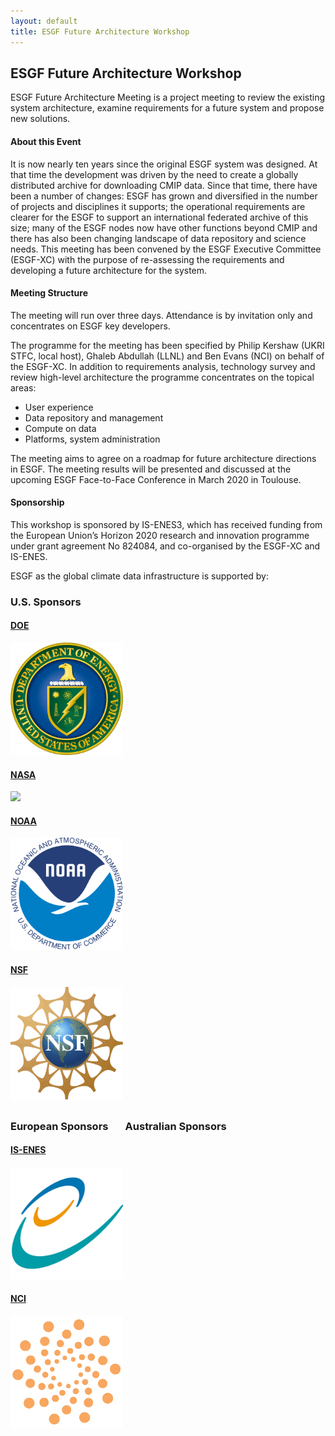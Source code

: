 ```yaml
---
layout: default
title: ESGF Future Architecture Workshop
---
```


<style type="text/css">
    img {
        max-height: 180px;
    }

    div.span12 {
        margin-bottom: 30px;
    }

</style>

## ESGF Future Architecture Workshop

ESGF Future Architecture Meeting is a project meeting to review the existing system architecture, examine requirements for a future system and propose new solutions.

#### About this Event

It is now nearly ten years since the original ESGF system was designed. At that time the development was driven by the need to create a globally distributed archive for downloading CMIP data. Since that time, there have been a number of changes: ESGF has grown and diversified in the number of projects and disciplines it supports; the operational requirements are clearer for the ESGF to support an international federated archive of this size; many of the ESGF nodes now have other functions beyond CMIP and there has also been changing landscape of data repository and science needs. This meeting has been convened by the ESGF Executive Committee (ESGF-XC) with the purpose of re-assessing the requirements and developing a future architecture for the system.

#### Meeting Structure

The meeting will run over three days. Attendance is by invitation only and concentrates on ESGF key developers.

The programme for the meeting has been specified by Philip Kershaw (UKRI STFC, local host), Ghaleb Abdullah (LLNL) and Ben Evans (NCI) on behalf of the ESGF-XC. In addition to requirements analysis, technology survey and review high-level architecture the programme concentrates on the topical areas:

- User experience
- Data repository and management
- Compute on data
- Platforms, system administration

The meeting aims to agree on a roadmap for future architecture directions in ESGF. The meeting results will be presented and discussed at the upcoming ESGF Face-to-Face Conference in March 2020 in Toulouse.

#### Sponsorship

This workshop is sponsored by IS-ENES3, which has received funding from the European Union’s Horizon 2020 research and innovation programme under grant agreement No 824084, and co-organised by the ESGF-XC and IS-ENES.

ESGF as the global climate data infrastructure is supported by:

<h3> U.S. Sponsors</h3>
<div class="span12">
    <div class="row">
        <div class="span3">
            <a target="_blank" href="https://www.energy.gov/">
                <h4 class="muted">DOE</h4>
                <img src="media/images/doe.svg" class="thumbnail">
            </a>
        </div>
        <div class="span3">
            <a target="_blank" href="http://www.nasa.gov">
                <h4 class="muted">NASA</h4>
                <img src="media/images/nasa.svg" class="thumbnail nasa">
            </a>
        </div>
        <div class="span3">
            <a target="_blank" href="http://www.noaa.gov">
                <h4 class="muted">NOAA</h4>
                <img src="media/images/noaa.svg" class="thumbnail">
            </a>
        </div>
        <div class="span3">
            <a target="_blank" href="http://www.nsf.gov">
                <h4 class="muted">NSF</h4>
                <img src="media/images/nsf.png" class="thumbnail">
            </a>
        </div>
    </div>
</div>

<h3>European Sponsors &nbsp;&nbsp;&nbsp;&nbsp;&nbsp; Australian Sponsors</h3>
<div class="span12">
    <div class="row">
        <div class="span3">
            <a target="_blank" href="https://is.enes.org">
                <h4 class="muted">IS-ENES</h4>
                <img src="media/images/IS-ENES2.png" class="thumbnail">
            </a>
        </div>
        <div class="span3">
            <a target="_blank" href="http://nci.org.au">
                <h4 class="muted">NCI</h4>
                <img src="media/images/NCI_logo.png" class="thumbnail">
            </a>
        </div>
    </div>
</div>